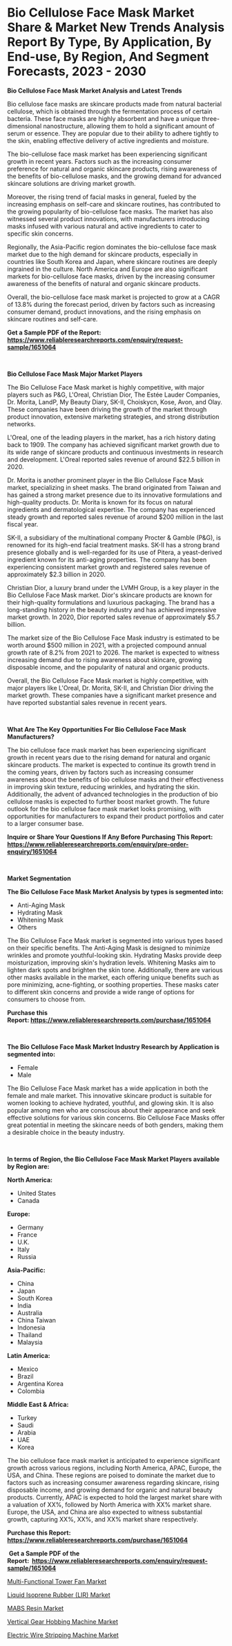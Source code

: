 <p><h1>Bio Cellulose Face Mask Market Share & Market New Trends Analysis Report By Type, By Application, By End-use, By Region, And Segment Forecasts, 2023 - 2030</h1></p><p><strong>Bio Cellulose Face Mask Market Analysis and Latest Trends</strong></p>
<p><p>Bio cellulose face masks are skincare products made from natural bacterial cellulose, which is obtained through the fermentation process of certain bacteria. These face masks are highly absorbent and have a unique three-dimensional nanostructure, allowing them to hold a significant amount of serum or essence. They are popular due to their ability to adhere tightly to the skin, enabling effective delivery of active ingredients and moisture.</p><p>The bio-cellulose face mask market has been experiencing significant growth in recent years. Factors such as the increasing consumer preference for natural and organic skincare products, rising awareness of the benefits of bio-cellulose masks, and the growing demand for advanced skincare solutions are driving market growth.</p><p>Moreover, the rising trend of facial masks in general, fueled by the increasing emphasis on self-care and skincare routines, has contributed to the growing popularity of bio-cellulose face masks. The market has also witnessed several product innovations, with manufacturers introducing masks infused with various natural and active ingredients to cater to specific skin concerns.</p><p>Regionally, the Asia-Pacific region dominates the bio-cellulose face mask market due to the high demand for skincare products, especially in countries like South Korea and Japan, where skincare routines are deeply ingrained in the culture. North America and Europe are also significant markets for bio-cellulose face masks, driven by the increasing consumer awareness of the benefits of natural and organic skincare products.</p><p>Overall, the bio-cellulose face mask market is projected to grow at a CAGR of 13.8% during the forecast period, driven by factors such as increasing consumer demand, product innovations, and the rising emphasis on skincare routines and self-care.</p></p>
<p><strong>Get a Sample PDF of the Report:&nbsp; <a href="https://www.reliableresearchreports.com/enquiry/request-sample/1651064">https://www.reliableresearchreports.com/enquiry/request-sample/1651064</a></strong></p>
<p>&nbsp;</p>
<p><strong>Bio Cellulose Face Mask Major Market Players</strong></p>
<p><p>The Bio Cellulose Face Mask market is highly competitive, with major players such as P&G, L'Oreal, Christian Dior, The Estée Lauder Companies, Dr. Morita, LandP, My Beauty Diary, SK-II, Choiskycn, Kose, Avon, and Olay. These companies have been driving the growth of the market through product innovation, extensive marketing strategies, and strong distribution networks.</p><p>L'Oreal, one of the leading players in the market, has a rich history dating back to 1909. The company has achieved significant market growth due to its wide range of skincare products and continuous investments in research and development. L'Oreal reported sales revenue of around $22.5 billion in 2020.</p><p>Dr. Morita is another prominent player in the Bio Cellulose Face Mask market, specializing in sheet masks. The brand originated from Taiwan and has gained a strong market presence due to its innovative formulations and high-quality products. Dr. Morita is known for its focus on natural ingredients and dermatological expertise. The company has experienced steady growth and reported sales revenue of around $200 million in the last fiscal year.</p><p>SK-II, a subsidiary of the multinational company Procter & Gamble (P&G), is renowned for its high-end facial treatment masks. SK-II has a strong brand presence globally and is well-regarded for its use of Pitera, a yeast-derived ingredient known for its anti-aging properties. The company has been experiencing consistent market growth and registered sales revenue of approximately $2.3 billion in 2020.</p><p>Christian Dior, a luxury brand under the LVMH Group, is a key player in the Bio Cellulose Face Mask market. Dior's skincare products are known for their high-quality formulations and luxurious packaging. The brand has a long-standing history in the beauty industry and has achieved impressive market growth. In 2020, Dior reported sales revenue of approximately $5.7 billion.</p><p>The market size of the Bio Cellulose Face Mask industry is estimated to be worth around $500 million in 2021, with a projected compound annual growth rate of 8.2% from 2021 to 2026. The market is expected to witness increasing demand due to rising awareness about skincare, growing disposable income, and the popularity of natural and organic products.</p><p>Overall, the Bio Cellulose Face Mask market is highly competitive, with major players like L'Oreal, Dr. Morita, SK-II, and Christian Dior driving the market growth. These companies have a significant market presence and have reported substantial sales revenue in recent years.</p></p>
<p>&nbsp;</p>
<p><strong>What Are The Key Opportunities For Bio Cellulose Face Mask Manufacturers?</strong></p>
<p><p>The bio cellulose face mask market has been experiencing significant growth in recent years due to the rising demand for natural and organic skincare products. The market is expected to continue its growth trend in the coming years, driven by factors such as increasing consumer awareness about the benefits of bio cellulose masks and their effectiveness in improving skin texture, reducing wrinkles, and hydrating the skin. Additionally, the advent of advanced technologies in the production of bio cellulose masks is expected to further boost market growth. The future outlook for the bio cellulose face mask market looks promising, with opportunities for manufacturers to expand their product portfolios and cater to a larger consumer base.</p></p>
<p><strong>Inquire or Share Your Questions If Any Before Purchasing This Report: <a href="https://www.reliableresearchreports.com/enquiry/pre-order-enquiry/1651064">https://www.reliableresearchreports.com/enquiry/pre-order-enquiry/1651064</a></strong></p>
<p>&nbsp;</p>
<p><strong>Market Segmentation</strong></p>
<p><strong>The Bio Cellulose Face Mask Market Analysis by types is segmented into:</strong></p>
<p><ul><li>Anti-Aging Mask</li><li>Hydrating Mask</li><li>Whitening Mask</li><li>Others</li></ul></p>
<p><p>The Bio Cellulose Face Mask market is segmented into various types based on their specific benefits. The Anti-Aging Mask is designed to minimize wrinkles and promote youthful-looking skin. Hydrating Masks provide deep moisturization, improving skin's hydration levels. Whitening Masks aim to lighten dark spots and brighten the skin tone. Additionally, there are various other masks available in the market, each offering unique benefits such as pore minimizing, acne-fighting, or soothing properties. These masks cater to different skin concerns and provide a wide range of options for consumers to choose from.</p></p>
<p><strong>Purchase this Report:&nbsp;<a href="https://www.reliableresearchreports.com/purchase/1651064">https://www.reliableresearchreports.com/purchase/1651064</a></strong></p>
<p>&nbsp;</p>
<p><strong>The Bio Cellulose Face Mask Market Industry Research by Application is segmented into:</strong></p>
<p><ul><li>Female</li><li>Male</li></ul></p>
<p><p>The Bio Cellulose Face Mask market has a wide application in both the female and male market. This innovative skincare product is suitable for women looking to achieve hydrated, youthful, and glowing skin. It is also popular among men who are conscious about their appearance and seek effective solutions for various skin concerns. Bio Cellulose Face Masks offer great potential in meeting the skincare needs of both genders, making them a desirable choice in the beauty industry.</p></p>
<p>&nbsp;</p>
<p><strong>In terms of Region, the Bio Cellulose Face Mask Market Players available by Region are:</strong></p>
<p>
    <p> <strong> North America: </strong>
        <ul>
            <li>United States</li>
            <li>Canada</li>
        </ul>
        </p> 
    <p> <strong> Europe: </strong>
        <ul>
            <li>Germany</li>
            <li>France</li>
            <li>U.K.</li>
            <li>Italy</li>
            <li>Russia</li>
        </ul>
        </p> 
    <p> <strong> Asia-Pacific: </strong>
        <ul>
            <li>China</li>
            <li>Japan</li>
            <li>South Korea</li>
            <li>India</li>
            <li>Australia</li>
            <li>China Taiwan</li>
            <li>Indonesia</li>
            <li>Thailand</li>
            <li>Malaysia</li>
        </ul>
        </p> 
    <p> <strong> Latin America: </strong>
        <ul>
            <li>Mexico</li>
            <li>Brazil</li>
            <li>Argentina Korea</li>
            <li>Colombia</li>
        </ul>
        </p> 
    <p> <strong> Middle East & Africa: </strong>
        <ul>
            <li>Turkey</li>
            <li>Saudi</li>
            <li>Arabia</li>
            <li>UAE</li>
            <li>Korea</li>
        </ul>
    </p>
    </p>
<p><p>The bio cellulose face mask market is anticipated to experience significant growth across various regions, including North America, APAC, Europe, the USA, and China. These regions are poised to dominate the market due to factors such as increasing consumer awareness regarding skincare, rising disposable income, and growing demand for organic and natural beauty products. Currently, APAC is expected to hold the largest market share with a valuation of XX%, followed by North America with XX% market share. Europe, the USA, and China are also expected to witness substantial growth, capturing XX%, XX%, and XX% market share respectively.</p></p>
<p><strong>Purchase this Report: <a href="https://www.reliableresearchreports.com/purchase/1651064">https://www.reliableresearchreports.com/purchase/1651064</a></strong></p>
<p>&nbsp;<strong>Get a Sample PDF of the Report:&nbsp;&nbsp;<a href="https://www.reliableresearchreports.com/enquiry/request-sample/1651064">https://www.reliableresearchreports.com/enquiry/request-sample/1651064</a></strong></p>
<p><strong></strong></p>
<p><p><a href="https://github.com/BryceTownsendr/Market-Research-Report-List-1/blob/main/multi-functional-tower-fan-market.md">Multi-Functional Tower Fan Market</a></p><p><a href="https://github.com/ChiragRp1/Market-Research-Report-List-1/blob/main/liquid-isoprene-rubber-lir-market.md">Liquid Isoprene Rubber (LIR) Market</a></p><p><a href="https://medium.com/@germanwolff65/mabs-resin-market-size-growth-forecast-2023-2030-8909e0a173dd">MABS Resin Market</a></p><p><a href="https://www.linkedin.com/pulse/vertical-gear-hobbing-machine-market-challenges-opportunities-co4cf/">Vertical Gear Hobbing Machine Market</a></p><p><a href="https://www.linkedin.com/pulse/electric-wire-stripping-machine-market-research-0c9zf/">Electric Wire Stripping Machine Market</a></p></p>